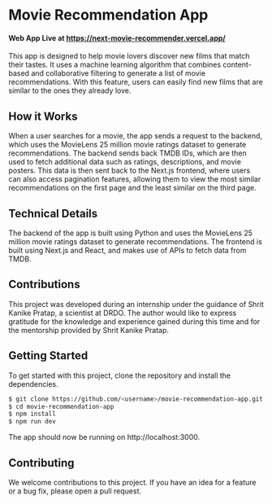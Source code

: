 # Movie Recommendation App

#### Web App Live at https://next-movie-recommender.vercel.app/

This app is designed to help movie lovers discover new films that match their tastes. It uses a machine learning algorithm that combines content-based and collaborative filtering to generate a list of movie recommendations. With this feature, users can easily find new films that are similar to the ones they already love.

## How it Works

When a user searches for a movie, the app sends a request to the backend, which uses the MovieLens 25 million movie ratings dataset to generate recommendations. The backend sends back TMDB IDs, which are then used to fetch additional data such as ratings, descriptions, and movie posters. This data is then sent back to the Next.js frontend, where users can also access pagination features, allowing them to view the most similar recommendations on the first page and the least similar on the third page.

## Technical Details

The backend of the app is built using Python and uses the MovieLens 25 million movie ratings dataset to generate recommendations. The frontend is built using Next.js and React, and makes use of APIs to fetch data from TMDB.

## Contributions

This project was developed during an internship under the guidance of Shrit Kanike Pratap, a scientist at DRDO. The author would like to express gratitude for the knowledge and experience gained during this time and for the mentorship provided by Shrit Kanike Pratap.

## Getting Started

To get started with this project, clone the repository and install the dependencies.

```bash
$ git clone https://github.com/<username>/movie-recommendation-app.git
$ cd movie-recommendation-app
$ npm install
$ npm run dev
```

The app should now be running on http://localhost:3000.

## Contributing

We welcome contributions to this project. If you have an idea for a feature or a bug fix, please open a pull request.
